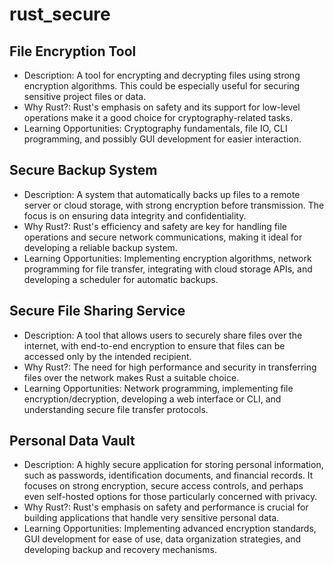 # rust_secure

## File Encryption Tool

- Description: A tool for encrypting and decrypting files using strong encryption algorithms. This could be especially
  useful for securing sensitive project files or data.
- Why Rust?: Rust's emphasis on safety and its support for low-level operations make it a good choice for
  cryptography-related tasks.
- Learning Opportunities: Cryptography fundamentals, file IO, CLI programming, and possibly GUI development for easier
  interaction.

## Secure Backup System

- Description: A system that automatically backs up files to a remote server or cloud storage, with strong encryption
  before transmission. The focus is on ensuring data integrity and confidentiality.
- Why Rust?: Rust's efficiency and safety are key for handling file operations and secure network communications, making
  it ideal for developing a reliable backup system.
- Learning Opportunities: Implementing encryption algorithms, network programming for file transfer, integrating with
  cloud storage APIs, and developing a scheduler for automatic backups.

## Secure File Sharing Service

- Description: A tool that allows users to securely share files over the internet, with end-to-end encryption to ensure
  that files can be accessed only by the intended recipient.
- Why Rust?: The need for high performance and security in transferring files over the network makes Rust a suitable
  choice.
- Learning Opportunities: Network programming, implementing file encryption/decryption, developing a web interface or
  CLI, and understanding secure file transfer protocols.

## Personal Data Vault

- Description: A highly secure application for storing personal information, such as passwords, identification
  documents, and financial records. It focuses on strong encryption, secure access controls, and perhaps even
  self-hosted options for those particularly concerned with privacy.
- Why Rust?: Rust's emphasis on safety and performance is crucial for building applications that handle very sensitive
  personal data.
- Learning Opportunities: Implementing advanced encryption standards, GUI development for ease of use, data organization
  strategies, and developing backup and recovery mechanisms.
